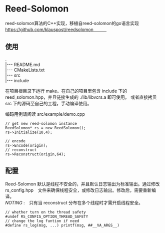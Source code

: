 # Reed-Solomon

reed-solomon算法的C++实现，移植自reed-solomon的go语言实现 https://github.com/klauspost/reedsolomon　　　

## 使用
.   
|--- README.md   
|--- CMakeLists.txt   
|--- src   
|--- include   

在项目根目录下运行 make。在自己的项目里包含 include 下的 reed_solomon.hpp，并且链接生成的 ./lib/libvcrs.a 即可使用。
或者直接拷贝 src 下的源码至自己的工程，手动编译使用。

编码用例请阅读 src/example/demo.cpp

	// get new reed-solomon instance
	ReedSolomon* rs = new ReedSolomon();
	rs->Initialize(10,4);

	// encode
	rs->Encode(origin);
	// reconstruct
	rs->Reconstruct(origin,64);

## 配置
Reed-Solomon 默认是线程不安全的，并且默认日志输出为标准输出。通过修改rs_config.hpp　文件来确保线程安全，或修改日志输出。修改后，需要重新编译。   
*NOTING* :　只有当 reconstruct 分布在多个线程时才需开启线程安全。   

	// whether turn on the thread safety
	#undef RS_CONFIG_OPTION_THREAD_SAFETY
	// change the log funtion if need
	#define rs_log(msg, ...) printf(msg, ##__VA_ARGS__)
